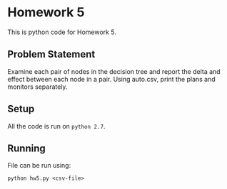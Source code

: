 # Homework 5

This is python code for Homework 5.

## Problem Statement
Examine each pair of nodes in the decision tree and report the delta and effect between each node in a pair. Using auto.csv, print the plans and monitors separately.

## Setup

All the code is run on `python 2.7`.

## Running

File can be run using:
```
python hw5.py <csv-file>
```
